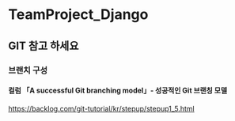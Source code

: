 # TeamProject_Django

## GIT 참고 하세요
### 브랜치 구성  
#### 컬럼 「A successful Git branching model」- 성공적인 Git 브랜칭 모델
<https://backlog.com/git-tutorial/kr/stepup/stepup1_5.html>